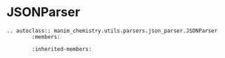 # JSONParser

```{eval-rst}
.. autoclass:: manim_chemistry.utils.parsers.json_parser.JSONParser
        :members:
        
        :inherited-members:
```